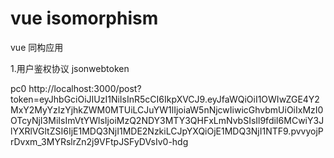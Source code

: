 # vue isomorphism

vue 同构应用

1.用户鉴权协议
jsonwebtoken

pc0
http://localhost:3000/post?token=eyJhbGciOiJIUzI1NiIsInR5cCI6IkpXVCJ9.eyJfaWQiOiI1OWIwZGE4Y2MxY2MyYzIzYjhkZWM0MTUiLCJuYW1lIjoiaW5nNjcwIiwicGhvbmUiOiIxMzI0OTcyNjI3MiIsImVtYWlsIjoiMzQ2NDY3MTY3QHFxLmNvbSIsIl9fdiI6MCwiY3JlYXRlVGltZSI6IjE1MDQ3NjI1MDE2NzkiLCJpYXQiOjE1MDQ3NjI1NTF9.pvvyojPrDvxm_3MYRslrZn2j9VFtpJSFyDVsIv0-hdg